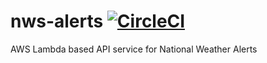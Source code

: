 # nws-alerts  [![CircleCI](https://circleci.com/gh/danesparza/nws-alerts.svg?style=shield)](https://circleci.com/gh/danesparza/nws-alerts)
AWS Lambda based API service for National Weather Alerts
